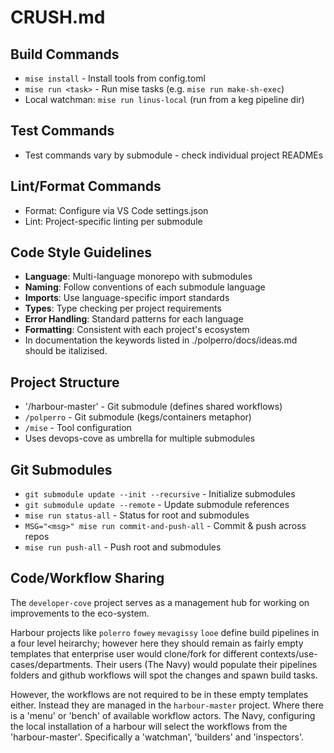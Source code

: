 # CRUSH.md

## Build Commands
- `mise install` - Install tools from config.toml
- `mise run <task>` - Run mise tasks (e.g. `mise run make-sh-exec`)
- Local watchman: `mise run linus-local` (run from a keg pipeline dir)

## Test Commands
- Test commands vary by submodule - check individual project READMEs

## Lint/Format Commands
- Format: Configure via VS Code settings.json
- Lint: Project-specific linting per submodule

## Code Style Guidelines
- **Language**: Multi-language monorepo with submodules
- **Naming**: Follow conventions of each submodule language
- **Imports**: Use language-specific import standards
- **Types**: Type checking per project requirements
- **Error Handling**: Standard patterns for each language
- **Formatting**: Consistent with each project's ecosystem
- In documentation the keywords listed in ./polperro/docs/ideas.md should be italizised.

## Project Structure
- '/harbour-master' - Git submodule (defines shared workflows)
- `/polperro` - Git submodule (kegs/containers metaphor)
- `/mise` - Tool configuration
- Uses devops-cove as umbrella for multiple submodules

## Git Submodules
- `git submodule update --init --recursive` - Initialize submodules
- `git submodule update --remote` - Update submodule references
- `mise run status-all` - Status for root and submodules
- `MSG="<msg>" mise run commit-and-push-all` - Commit & push across repos
- `mise run push-all` - Push root and submodules

## Code/Workflow Sharing

The `developer-cove` project serves as a management hub for working on improvements to the eco-system.

Harbour projects like `polerro` `fowey` `mevagissy` `looe` define build pipelines in a four level heirarchy;
however here they should remain as fairly empty templates that enterprise user would clone/fork for different 
contexts/use-cases/departments. Their users (The Navy) would populate their pipelines folders and github
workflows will spot the changes and spawn build tasks. 

However, the workflows are not required to be in these empty templates either. Instead they are managed in
the `harbour-master` project. Where there is a 'menu' or 'bench' of available workflow actors. The Navy,
configuring the local installation of a harbour will select the workflows from the 'harbour-master'. 
Specifically a 'watchman', 'builders' and 'inspectors'.


